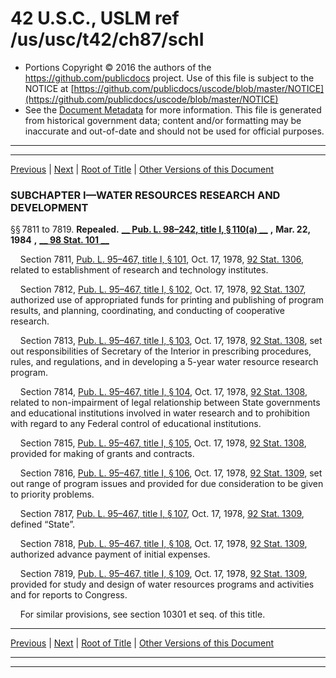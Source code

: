 ---
---

# 42 U.S.C., USLM ref /us/usc/t42/ch87/schI

* Portions Copyright © 2016 the authors of the https://github.com/publicdocs project.
  Use of this file is subject to the NOTICE at [https://github.com/publicdocs/uscode/blob/master/NOTICE](https://github.com/publicdocs/uscode/blob/master/NOTICE)
* See the [Document Metadata](././../../../../..//README.md) for more information.
  This file is generated from historical government data; content and/or formatting may be inaccurate and out-of-date and should not be used for official purposes.

----------
----------

[Previous](./../../../../..//us/usc/t42/ch87/m__us_usc_t42_ch87.md) | [Next](./../../../../..//us/usc/t42/ch87/schII/m__us_usc_t42_ch87_schII.md) | [Root of Title](./../../../../../) | [Other Versions of this Document](https://publicdocs.github.io/go/links?ns=uslm&ref=%2Fus%2Fusc%2Ft42%2Fch87%2FschI)

### SUBCHAPTER I—WATER RESOURCES RESEARCH AND DEVELOPMENT

§§ 7811 to 7819. __Repealed.__  __[__  __Pub. L. 98–242, title I, § 110(a)__  __][/us/pl/98/242/s110/a]__  __,__  __Mar. 22, 1984__  __,__  __[__  __98 Stat. 101__  __][/us/stat/98/101]__ 

    Section 7811, [Pub. L. 95–467, title I, § 101][/us/pl/95/467/s101], Oct. 17, 1978, [92 Stat. 1306][/us/stat/92/1306], related to establishment of research and technology institutes.

    Section 7812, [Pub. L. 95–467, title I, § 102][/us/pl/95/467/s102], Oct. 17, 1978, [92 Stat. 1307][/us/stat/92/1307], authorized use of appropriated funds for printing and publishing of program results, and planning, coordinating, and conducting of cooperative research.

    Section 7813, [Pub. L. 95–467, title I, § 103][/us/pl/95/467/s103], Oct. 17, 1978, [92 Stat. 1308][/us/stat/92/1308], set out responsibilities of Secretary of the Interior in prescribing procedures, rules, and regulations, and in developing a 5-year water resource research program.

    Section 7814, [Pub. L. 95–467, title I, § 104][/us/pl/95/467/s104], Oct. 17, 1978, [92 Stat. 1308][/us/stat/92/1308], related to non-impairment of legal relationship between State governments and educational institutions involved in water research and to prohibition with regard to any Federal control of educational institutions.

    Section 7815, [Pub. L. 95–467, title I, § 105][/us/pl/95/467/s105], Oct. 17, 1978, [92 Stat. 1308][/us/stat/92/1308], provided for making of grants and contracts.

    Section 7816, [Pub. L. 95–467, title I, § 106][/us/pl/95/467/s106], Oct. 17, 1978, [92 Stat. 1309][/us/stat/92/1309], set out range of program issues and provided for due consideration to be given to priority problems.

    Section 7817, [Pub. L. 95–467, title I, § 107][/us/pl/95/467/s107], Oct. 17, 1978, [92 Stat. 1309][/us/stat/92/1309], defined “State”.

    Section 7818, [Pub. L. 95–467, title I, § 108][/us/pl/95/467/s108], Oct. 17, 1978, [92 Stat. 1309][/us/stat/92/1309], authorized advance payment of initial expenses.

    Section 7819, [Pub. L. 95–467, title I, § 109][/us/pl/95/467/s109], Oct. 17, 1978, [92 Stat. 1309][/us/stat/92/1309], provided for study and design of water resources programs and activities and for reports to Congress.

    For similar provisions, see section 10301 et seq. of this title.

----------

[Previous](./../../../../..//us/usc/t42/ch87/m__us_usc_t42_ch87.md) | [Next](./../../../../..//us/usc/t42/ch87/schII/m__us_usc_t42_ch87_schII.md) | [Root of Title](./../../../../../) | [Other Versions of this Document](https://publicdocs.github.io/go/links?ns=uslm&ref=%2Fus%2Fusc%2Ft42%2Fch87%2FschI)

----------
----------

[/us/pl/98/242/s110/a]: https://publicdocs.github.io/go/links?ns=uslm&ref=%2Fus%2Fpl%2F98%2F242%2Fs110%2Fa
[/us/stat/98/101]: https://publicdocs.github.io/go/links?ns=uslm&ref=%2Fus%2Fstat%2F98%2F101
[/us/pl/95/467/s101]: https://publicdocs.github.io/go/links?ns=uslm&ref=%2Fus%2Fpl%2F95%2F467%2Fs101
[/us/stat/92/1306]: https://publicdocs.github.io/go/links?ns=uslm&ref=%2Fus%2Fstat%2F92%2F1306
[/us/pl/95/467/s102]: https://publicdocs.github.io/go/links?ns=uslm&ref=%2Fus%2Fpl%2F95%2F467%2Fs102
[/us/stat/92/1307]: https://publicdocs.github.io/go/links?ns=uslm&ref=%2Fus%2Fstat%2F92%2F1307
[/us/pl/95/467/s103]: https://publicdocs.github.io/go/links?ns=uslm&ref=%2Fus%2Fpl%2F95%2F467%2Fs103
[/us/stat/92/1308]: https://publicdocs.github.io/go/links?ns=uslm&ref=%2Fus%2Fstat%2F92%2F1308
[/us/pl/95/467/s104]: https://publicdocs.github.io/go/links?ns=uslm&ref=%2Fus%2Fpl%2F95%2F467%2Fs104
[/us/stat/92/1308]: https://publicdocs.github.io/go/links?ns=uslm&ref=%2Fus%2Fstat%2F92%2F1308
[/us/pl/95/467/s105]: https://publicdocs.github.io/go/links?ns=uslm&ref=%2Fus%2Fpl%2F95%2F467%2Fs105
[/us/stat/92/1308]: https://publicdocs.github.io/go/links?ns=uslm&ref=%2Fus%2Fstat%2F92%2F1308
[/us/pl/95/467/s106]: https://publicdocs.github.io/go/links?ns=uslm&ref=%2Fus%2Fpl%2F95%2F467%2Fs106
[/us/stat/92/1309]: https://publicdocs.github.io/go/links?ns=uslm&ref=%2Fus%2Fstat%2F92%2F1309
[/us/pl/95/467/s107]: https://publicdocs.github.io/go/links?ns=uslm&ref=%2Fus%2Fpl%2F95%2F467%2Fs107
[/us/stat/92/1309]: https://publicdocs.github.io/go/links?ns=uslm&ref=%2Fus%2Fstat%2F92%2F1309
[/us/pl/95/467/s108]: https://publicdocs.github.io/go/links?ns=uslm&ref=%2Fus%2Fpl%2F95%2F467%2Fs108
[/us/stat/92/1309]: https://publicdocs.github.io/go/links?ns=uslm&ref=%2Fus%2Fstat%2F92%2F1309
[/us/pl/95/467/s109]: https://publicdocs.github.io/go/links?ns=uslm&ref=%2Fus%2Fpl%2F95%2F467%2Fs109
[/us/stat/92/1309]: https://publicdocs.github.io/go/links?ns=uslm&ref=%2Fus%2Fstat%2F92%2F1309


